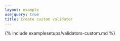 ```yaml
---
layout: example
usejquery: true
title: Create custom validator
---
```


{% include examplesetups/validators-custom.md %}